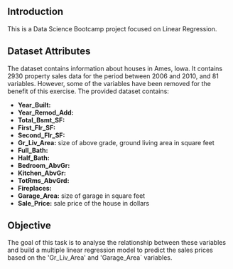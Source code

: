 ## Introduction
This is a Data Science Bootcamp project focused on Linear Regression.

## Dataset Attributes
The dataset contains information about houses in Ames, Iowa. It contains 2930 property sales data for the period between 2006 and 2010, and 81 variables. 
However, some of the variables have been removed for the benefit of this exercise. The provided dataset contains:
* **Year_Built:** 
* **Year_Remod_Add:** 
* **Total_Bsmt_SF:** 
* **First_Flr_SF:** 
* **Second_Flr_SF:** 
* **Gr_Liv_Area:** size of above grade, ground living area in square feet
* **Full_Bath:** 
* **Half_Bath:** 
* **Bedroom_AbvGr:** 
* **Kitchen_AbvGr:** 
* **TotRms_AbvGrd:** 
* **Fireplaces:** 
* **Garage_Area:** size of garage in square feet
* **Sale_Price:** sale price of the house in dollars

## Objective
The goal of this task is to analyse the relationship between these variables and build a multiple linear regression model to predict the sales prices based on the 'Gr_Liv_Area' and 'Garage_Area` variables.
